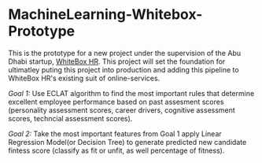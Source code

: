 # MachineLearning-Whitebox-Prototype

This is the prototype for a new project under the supervision of the Abu Dhabi startup, [WhiteBox HR](https://www.whiteboxhr.com). This project will set the foundation for ultimatley puting this project into production and adding this pipeline to WhiteBox HR's existing suit of online-services.


*Goal 1:* Use ECLAT algorithm to find the most important rules that determine excellent employee performance based on past assesment scores (personality assessment scores, career drivers, cognitive assessment scores, techncial assessment scores).


*Goal 2:* Take the most important features from Goal 1 apply Linear Regression Model(or Decision Tree) to generate predicted new candidate fintess score (classify as fit or unfit, as well percentage of fitness).
